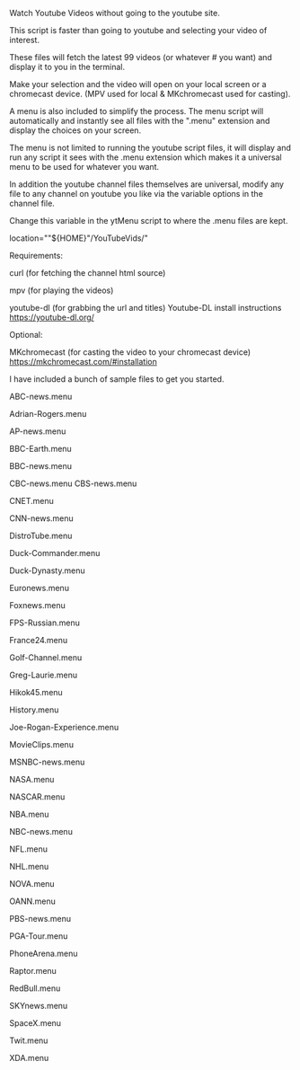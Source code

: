 Watch Youtube Videos without going to the youtube site.


This script is faster than going to youtube and selecting your video of interest.


These files will fetch the latest 99 videos (or whatever # you want) and display it to you in the terminal.


Make your selection and the video will open on your local screen or a chromecast device. (MPV used for local & MKchromecast used for casting).


A menu is also included to simplify the process. The menu script will automatically and instantly see all files with the ".menu" extension and display the choices on your screen.

The menu is not limited to running the youtube script files,
it will display and run any script it sees with the .menu extension which makes it a universal menu to be used for whatever you want.


In addition the youtube channel files themselves are universal, modify any file to any channel on youtube you like via the variable options in the channel file.


Change this variable in the ytMenu script to where the .menu files are kept.


location=""${HOME}"/YouTubeVids/"

Requirements:

curl (for fetching the channel html source)


mpv (for playing the videos)


youtube-dl (for grabbing the url and titles) Youtube-DL install instructions https://youtube-dl.org/



Optional:


MKchromecast (for casting the video to your chromecast device) https://mkchromecast.com/#installation

I have included a bunch of sample files to get you started.



ABC-news.menu


Adrian-Rogers.menu


AP-news.menu


BBC-Earth.menu


BBC-news.menu


CBC-news.menu
CBS-news.menu


CNET.menu


CNN-news.menu


DistroTube.menu


Duck-Commander.menu


Duck-Dynasty.menu


Euronews.menu


Foxnews.menu


FPS-Russian.menu


France24.menu


Golf-Channel.menu


Greg-Laurie.menu


Hikok45.menu


History.menu


Joe-Rogan-Experience.menu


MovieClips.menu


MSNBC-news.menu


NASA.menu


NASCAR.menu


NBA.menu


NBC-news.menu


NFL.menu


NHL.menu


NOVA.menu


OANN.menu


PBS-news.menu


PGA-Tour.menu


PhoneArena.menu


Raptor.menu


RedBull.menu


SKYnews.menu


SpaceX.menu


Twit.menu


XDA.menu
